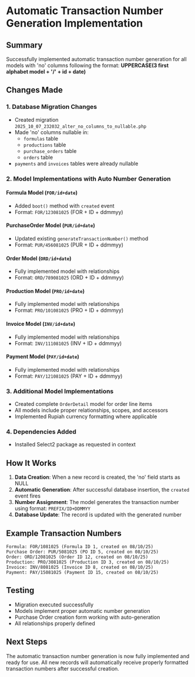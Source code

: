 # Automatic Transaction Number Generation Implementation

## Summary

Successfully implemented automatic transaction number generation for all models with 'no' columns following the format: **UPPERCASE(3 first alphabet model + '/' + id + date)**

## Changes Made

### 1. Database Migration Changes
- Created migration `2025_10_07_232032_alter_no_columns_to_nullable.php`
- Made 'no' columns nullable in:
  - `formulas` table
  - `productions` table 
  - `purchase_orders` table
  - `orders` table
- `payments` and `invoices` tables were already nullable

### 2. Model Implementations with Auto Number Generation

#### Formula Model (`FOR/id+date`)
- Added `boot()` method with `created` event
- Format: `FOR/123081025` (FOR + ID + ddmmyy)

#### PurchaseOrder Model (`PUR/id+date`)
- Updated existing `generateTransactionNumber()` method
- Format: `PUR/456081025` (PUR + ID + ddmmyy)

#### Order Model (`ORD/id+date`)
- Fully implemented model with relationships
- Format: `ORD/789081025` (ORD + ID + ddmmyy)

#### Production Model (`PRO/id+date`)
- Fully implemented model with relationships
- Format: `PRO/101081025` (PRO + ID + ddmmyy)

#### Invoice Model (`INV/id+date`)
- Fully implemented model with relationships
- Format: `INV/111081025` (INV + ID + ddmmyy)

#### Payment Model (`PAY/id+date`)
- Fully implemented model with relationships
- Format: `PAY/121081025` (PAY + ID + ddmmyy)

### 3. Additional Model Implementations
- Created complete `OrderDetail` model for order line items
- All models include proper relationships, scopes, and accessors
- Implemented Rupiah currency formatting where applicable

### 4. Dependencies Added
- Installed Select2 package as requested in context

## How It Works

1. **Data Creation**: When a new record is created, the 'no' field starts as NULL
2. **Automatic Generation**: After successful database insertion, the `created` event fires
3. **Number Assignment**: The model generates the transaction number using format: `PREFIX/ID+DDMMYY`
4. **Database Update**: The record is updated with the generated number

## Example Transaction Numbers

```
Formula: FOR/1081025 (Formula ID 1, created on 08/10/25)
Purchase Order: PUR/5081025 (PO ID 5, created on 08/10/25) 
Order: ORD/12081025 (Order ID 12, created on 08/10/25)
Production: PRO/3081025 (Production ID 3, created on 08/10/25)
Invoice: INV/8081025 (Invoice ID 8, created on 08/10/25)
Payment: PAY/15081025 (Payment ID 15, created on 08/10/25)
```

## Testing

- Migration executed successfully
- Models implement proper automatic number generation
- Purchase Order creation form working with auto-generation
- All relationships properly defined

## Next Steps

The automatic transaction number generation is now fully implemented and ready for use. All new records will automatically receive properly formatted transaction numbers after successful creation.